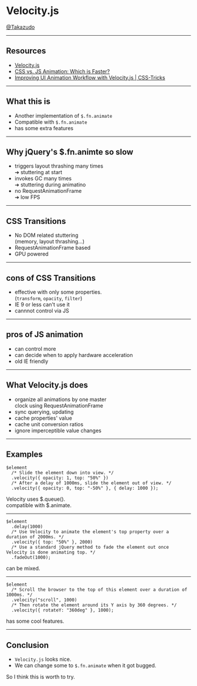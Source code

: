 # Velocity.js

[@Takazudo](https://twitter.com/Takazudo)

----

## Resources

* [Velocity.js](http://julian.com/research/velocity/)
* [CSS vs. JS Animation: Which is Faster?](http://davidwalsh.name/css-js-animation)
* [Improving UI Animation Workflow with Velocity.js | CSS-Tricks](http://css-tricks.com/improving-ui-animation-workflow-velocity-js/)


----

## What this is

* Another implementation of `$.fn.animate`
* Compatible with `$.fn.animate`
* has some extra features

----

## Why jQuery's $.fn.animte so slow

* triggers layout thrashing many times<br>➔ stuttering at start
* invokes GC many times<br>➔ stuttering during animatino
* no RequestAnimationFrame<br>➔ low FPS

----

## CSS Transitions

* No DOM related stuttering<br>(memory, layout thrashing...)
* RequestAnimationFrame based
* GPU powered

----

## cons of CSS Transitions

* effective with only some properties.<br>(`transform`, `opacity`, `filter`)
* IE 9 or less can't use it
* cannnot control via JS

----

## pros of JS animation

* can control more
* can decide when to apply hardware acceleration
* old IE friendly

----

## What Velocity.js does

* organize all animations by one master<br> clock using RequestAnimationFrame
* sync querying, updating
* cache properties' value
* cache unit conversion ratios
* ignore imperceptible value changes

----

## Examples

```
$element
  /* Slide the element down into view. */
  .velocity({ opacity: 1, top: "50%" })
  /* After a delay of 1000ms, slide the element out of view. */
  .velocity({ opacity: 0, top: "-50%" }, { delay: 1000 });
```

Velocity uses $.queue().  
compatible with $.animate.

---

```
$element
  .delay(1000)
  /* Use Velocity to animate the element's top property over a duration of 2000ms. */
  .velocity({ top: "50%" }, 2000)
  /* Use a standard jQuery method to fade the element out once Velocity is done animating top. */
  .fadeOut(1000);
```

can be mixed.

---

```
$element
  /* Scroll the browser to the top of this element over a duration of 1000ms. */
  .velocity("scroll", 1000)
  /* Then rotate the element around its Y axis by 360 degrees. */
  .velocity({ rotateY: "360deg" }, 1000);
```

has some cool features.

----

## Conclusion

* `Velocity.js` looks nice.
* We can change some to `$.fn.animate` when it got bugged.

So I think this is worth to try.
